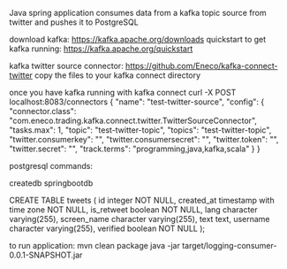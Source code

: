 Java spring application
consumes data from a kafka topic source from twitter and pushes it to PostgreSQL


download kafka: https://kafka.apache.org/downloads
quickstart to get kafka running: https://kafka.apache.org/quickstart


kafka twitter source connector: https://github.com/Eneco/kafka-connect-twitter
copy the files to your kafka connect directory


once you have kafka running with kafka connect
curl -X POST localhost:8083/connectors
{
    "name": "test-twitter-source",
    "config": {
	    "connector.class": "com.eneco.trading.kafka.connect.twitter.TwitterSourceConnector",
	    "tasks.max": 1,
	    "topic": "test-twitter-topic",
	    "topics": "test-twitter-topic",
	    "twitter.consumerkey": "",
	    "twitter.consumersecret": "",
	    "twitter.token": "",
	    "twitter.secret": "",
	    "track.terms": "programming,java,kafka,scala"
	}
}



postgresql commands:

createdb springbootdb

CREATE TABLE tweets (
    id integer NOT NULL,
    created_at timestamp with time zone NOT NULL,
    is_retweet boolean NOT NULL,
    lang character varying(255),
    screen_name character varying(255),
    text text,
    username character varying(255),
    verified boolean NOT NULL
);


to run application:
mvn clean package
java -jar target/logging-consumer-0.0.1-SNAPSHOT.jar
